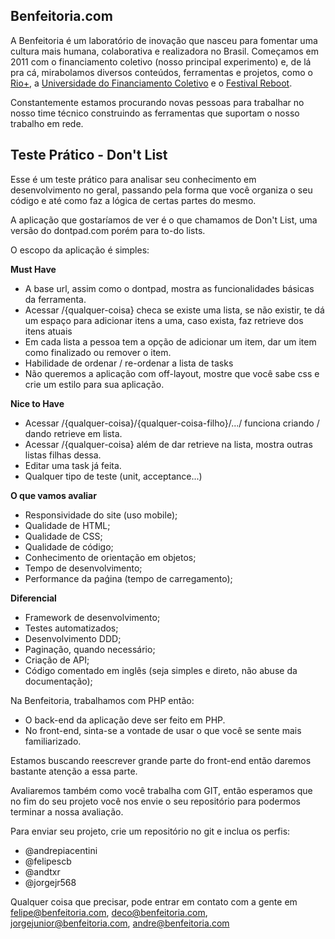 Benfeitoria.com
---------------

A Benfeitoria é um laboratório de inovação que nasceu para fomentar uma cultura mais humana,
colaborativa e realizadora no Brasil. Começamos em 2011 com o financiamento coletivo (nosso principal experimento) e,
de lá pra cá, mirabolamos diversos conteúdos, ferramentas e projetos, como o [Rio+](http://riomais.benfeitoria.com/),
a [Universidade do Financiamento Coletivo](http://ufc.benfeitoria.com/) e o [Festival Reboot](http://reboot.benfeitoria.com/).

Constantemente estamos procurando novas pessoas para trabalhar no nosso time técnico construindo as ferramentas que suportam o nosso trabalho em rede.

Teste Prático - Don't List
--------------------------

Esse é um teste prático para analisar seu conhecimento em desenvolvimento no geral, passando pela forma que você
organiza o seu código e até como faz a lógica de certas partes do mesmo.

A aplicação que gostaríamos de ver é o que chamamos de Don't List, uma versão do dontpad.com porém para to-do lists.

O escopo da aplicação é simples:

**Must Have**
- A base url, assim como o dontpad, mostra as funcionalidades básicas da ferramenta.
- Acessar  /{qualquer-coisa} checa se existe uma lista, se não existir, te dá um espaço para adicionar itens a uma, caso exista, faz retrieve dos itens atuais
- Em cada lista a pessoa tem a opção de adicionar um item, dar um item como finalizado ou remover o item.
- Habilidade de ordenar / re-ordenar a lista de tasks
- Não queremos a aplicação com off-layout, mostre que você sabe css e crie um estilo para sua aplicação.

**Nice to Have**
- Acessar /{qualquer-coisa}/{qualquer-coisa-filho}/.../ funciona criando / dando retrieve em lista.
- Acessar /{qualquer-coisa} além de dar retrieve na lista, mostra outras listas filhas dessa.
- Editar uma task já feita.
- Qualquer tipo de teste (unit, acceptance...)

**O que vamos avaliar**
- Responsividade do site (uso mobile);
- Qualidade de HTML;
- Qualidade de CSS;
- Qualidade de código;
- Conhecimento de orientação em objetos;
- Tempo de desenvolvimento;
- Performance da paǵina (tempo de carregamento);

**Diferencial**
- Framework de desenvolvimento;
- Testes automatizados;
- Desenvolvimento DDD;
- Paginação, quando necessário;
- Criação de API;
- Código comentado em inglês (seja simples e direto, não abuse da documentação);

Na Benfeitoria, trabalhamos com PHP então:

- O back-end da aplicação deve ser feito em PHP.
- No front-end, sinta-se a vontade de usar o que você se sente mais familiarizado.

Estamos buscando reescrever grande parte do front-end então daremos bastante atenção a essa parte.

Avaliaremos também como você trabalha com GIT, então esperamos que no fim do seu projeto você nos envie o seu repositório para podermos terminar a nossa avaliação.

Para enviar seu projeto, crie um repositório no git e inclua os perfis:

- @andrepiacentini
- @felipescb
- @andtxr
- @jorgejr568

Qualquer coisa que precisar, pode entrar em contato com a gente em felipe@benfeitoria.com, deco@benfeitoria.com, jorgejunior@benfeitoria.com, andre@benfeitoria.com

